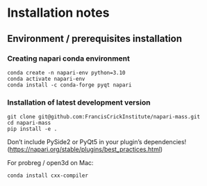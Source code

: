 # Installation notes

## Environment / prerequisites installation

### Creating napari conda environment
    conda create -n napari-env python=3.10
    conda activate napari-env
    conda install -c conda-forge pyqt napari

### Installation of latest development version
    git clone git@github.com:FrancisCrickInstitute/napari-mass.git
    cd napari-mass
    pip install -e .

Don’t include PySide2 or PyQt5 in your plugin’s dependencies!
(https://napari.org/stable/plugins/best_practices.html)

For probreg / open3d on Mac:

    conda install cxx-compiler

